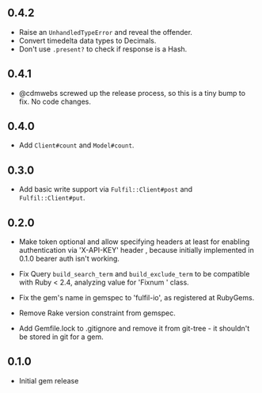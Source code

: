 ## 0.4.2

* Raise an `UnhandledTypeError` and reveal the offender.
* Convert timedelta data types to Decimals.
* Don't use `.present?` to check if response is a Hash.

## 0.4.1

* @cdmwebs screwed up the release process, so this is a tiny bump to fix. No code changes.

## 0.4.0

* Add `Client#count` and `Model#count`.

## 0.3.0

* Add basic write support via `Fulfil::Client#post` and `Fulfil::Client#put`.

## 0.2.0

- Make token optional and allow specifying headers at least for enabling authentication via 'X-API-KEY' header
, because initially implemented in 0.1.0 bearer auth isn't working.

- Fix Query `build_search_term` and `build_exclude_term` to be compatible with Ruby < 2.4, analyzing value for 'Fixnum
' class.

- Fix the gem's name in gemspec to 'fulfil-io', as registered at RubyGems.

- Remove Rake version constraint from gemspec.

- Add Gemfile.lock to .gitignore and remove it from git-tree - it shouldn't be stored in git for a gem.

## 0.1.0

* Initial gem release
